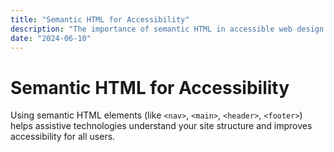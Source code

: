 ```yaml
---
title: "Semantic HTML for Accessibility"
description: "The importance of semantic HTML in accessible web design."
date: "2024-06-10"
---
```


# Semantic HTML for Accessibility

Using semantic HTML elements (like `<nav>`, `<main>`, `<header>`, `<footer>`) helps assistive technologies understand your site structure and improves accessibility for all users. 